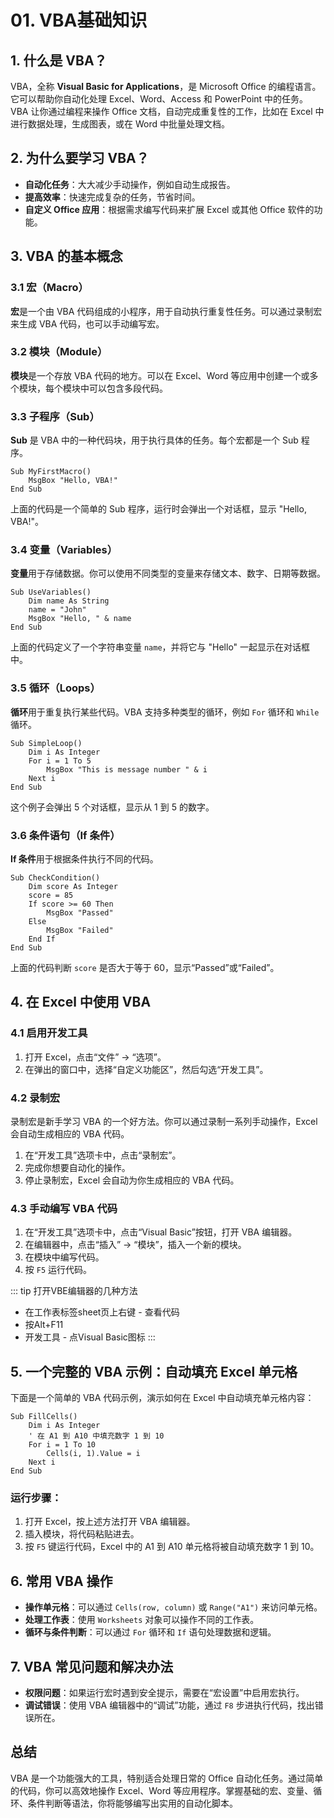 # 01. VBA基础知识

## 1. 什么是 VBA？
VBA，全称 **Visual Basic for Applications**，是 Microsoft Office 的编程语言。它可以帮助你自动化处理 Excel、Word、Access 和 PowerPoint 中的任务。VBA 让你通过编程来操作 Office 文档，自动完成重复性的工作，比如在 Excel 中进行数据处理，生成图表，或在 Word 中批量处理文档。

## 2. 为什么要学习 VBA？

- **自动化任务**：大大减少手动操作，例如自动生成报告。
- **提高效率**：快速完成复杂的任务，节省时间。
- **自定义 Office 应用**：根据需求编写代码来扩展 Excel 或其他 Office 软件的功能。

## 3. VBA 的基本概念

### 3.1 宏（Macro）
**宏**是一个由 VBA 代码组成的小程序，用于自动执行重复性任务。可以通过录制宏来生成 VBA 代码，也可以手动编写宏。

### 3.2 模块（Module）
**模块**是一个存放 VBA 代码的地方。可以在 Excel、Word 等应用中创建一个或多个模块，每个模块中可以包含多段代码。

### 3.3 子程序（Sub）
**Sub** 是 VBA 中的一种代码块，用于执行具体的任务。每个宏都是一个 Sub 程序。
```vba
Sub MyFirstMacro()
    MsgBox "Hello, VBA!"
End Sub
```
上面的代码是一个简单的 Sub 程序，运行时会弹出一个对话框，显示 "Hello, VBA!"。

### 3.4 变量（Variables）
**变量**用于存储数据。你可以使用不同类型的变量来存储文本、数字、日期等数据。
```vba
Sub UseVariables()
    Dim name As String
    name = "John"
    MsgBox "Hello, " & name
End Sub
```
上面的代码定义了一个字符串变量 `name`，并将它与 "Hello" 一起显示在对话框中。

### 3.5 循环（Loops）
**循环**用于重复执行某些代码。VBA 支持多种类型的循环，例如 `For` 循环和 `While` 循环。
```vba
Sub SimpleLoop()
    Dim i As Integer
    For i = 1 To 5
        MsgBox "This is message number " & i
    Next i
End Sub
```
这个例子会弹出 5 个对话框，显示从 1 到 5 的数字。

### 3.6 条件语句（If 条件）
**If 条件**用于根据条件执行不同的代码。
```vba
Sub CheckCondition()
    Dim score As Integer
    score = 85
    If score >= 60 Then
        MsgBox "Passed"
    Else
        MsgBox "Failed"
    End If
End Sub
```
上面的代码判断 `score` 是否大于等于 60，显示“Passed”或“Failed”。

## 4. 在 Excel 中使用 VBA

### 4.1 启用开发工具
1. 打开 Excel，点击“文件” -> “选项”。
2. 在弹出的窗口中，选择“自定义功能区”，然后勾选“开发工具”。

### 4.2 录制宏
录制宏是新手学习 VBA 的一个好方法。你可以通过录制一系列手动操作，Excel 会自动生成相应的 VBA 代码。
1. 在“开发工具”选项卡中，点击“录制宏”。
2. 完成你想要自动化的操作。
3. 停止录制宏，Excel 会自动为你生成相应的 VBA 代码。

### 4.3 手动编写 VBA 代码
1. 在“开发工具”选项卡中，点击“Visual Basic”按钮，打开 VBA 编辑器。
2. 在编辑器中，点击“插入” -> “模块”，插入一个新的模块。
3. 在模块中编写代码。
4. 按 `F5` 运行代码。

::: tip 打开VBE编辑器的几种方法

- 在工作表标签sheet页上右键 - 查看代码
- 按Alt+F11
- 开发工具 - 点Visual Basic图标
:::


## 5. 一个完整的 VBA 示例：自动填充 Excel 单元格

下面是一个简单的 VBA 代码示例，演示如何在 Excel 中自动填充单元格内容：

```vba
Sub FillCells()
    Dim i As Integer
    ' 在 A1 到 A10 中填充数字 1 到 10
    For i = 1 To 10
        Cells(i, 1).Value = i
    Next i
End Sub
```

### 运行步骤：
1. 打开 Excel，按上述方法打开 VBA 编辑器。
2. 插入模块，将代码粘贴进去。
3. 按 `F5` 键运行代码，Excel 中的 A1 到 A10 单元格将被自动填充数字 1 到 10。

## 6. 常用 VBA 操作
- **操作单元格**：可以通过 `Cells(row, column)` 或 `Range("A1")` 来访问单元格。
- **处理工作表**：使用 `Worksheets` 对象可以操作不同的工作表。
- **循环与条件判断**：可以通过 `For` 循环和 `If` 语句处理数据和逻辑。

## 7. VBA 常见问题和解决办法
- **权限问题**：如果运行宏时遇到安全提示，需要在“宏设置”中启用宏执行。
- **调试错误**：使用 VBA 编辑器中的“调试”功能，通过 `F8` 步进执行代码，找出错误所在。

## 总结
VBA 是一个功能强大的工具，特别适合处理日常的 Office 自动化任务。通过简单的代码，你可以高效地操作 Excel、Word 等应用程序。掌握基础的宏、变量、循环、条件判断等语法，你将能够编写出实用的自动化脚本。
